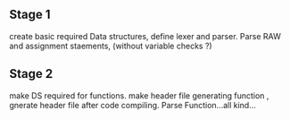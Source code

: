 ## Stage 1

create basic required Data structures, define lexer and parser.
Parse RAW and assignment staements, (without variable checks ?)

## Stage 2

make DS required for functions.
make header file generating function , gnerate header file after code compiling.
Parse Function...all kind...
